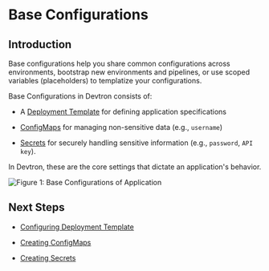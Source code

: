 # Base Configurations

## Introduction

Base configurations help you share common configurations across environments, bootstrap new environments and pipelines, or use scoped variables (placeholders) to templatize your configurations. 

Base Configurations in Devtron consists of: 

* A [Deployment Template](../../../reference/glossary.md#deployment-template) for defining application specifications

* [ConfigMaps](../../../reference/glossary.md#configmaps) for managing non-sensitive data (e.g., `username`)

* [Secrets](../../../reference/glossary.md#secrets) for securely handling sensitive information (e.g., `password`, `API key`). 

In Devtron, these are the core settings that dictate an application's behavior.

![Figure 1: Base Configurations of Application](https://devtron-public-asset.s3.us-east-2.amazonaws.com/images/creating-application/deployment-template-types/base-config-main.jpg)

## Next Steps

* [Configuring Deployment Template](deployment-template.md) 

* [Creating ConfigMaps](config-maps.md) 

* [Creating Secrets](secrets.md) 